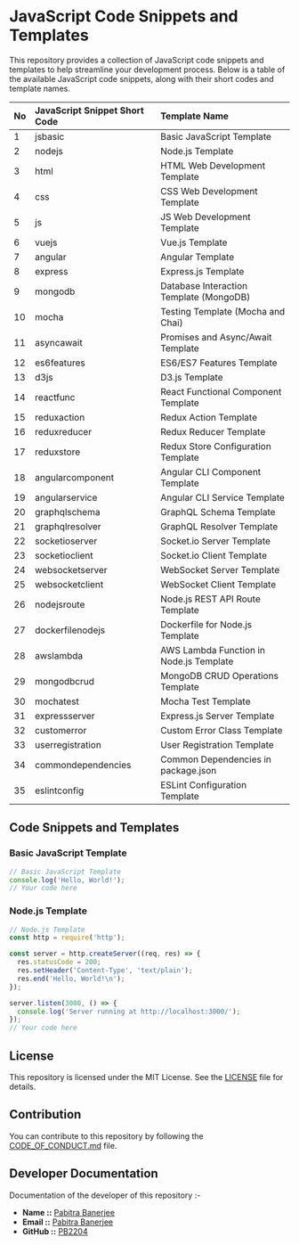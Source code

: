 # JavaScript Code Snippets and Templates

This repository provides a collection of JavaScript code snippets and templates to help streamline your development process. Below is a table of the available JavaScript code snippets, along with their short codes and template names.

| No  | JavaScript Snippet Short Code | Template Name                             |
| :-- | :---------------------------- | :---------------------------------------- |
| 1   | jsbasic                       | Basic JavaScript Template                 |
| 2   | nodejs                        | Node.js Template                          |
| 3   | html                          | HTML Web Development Template             |
| 4   | css                           | CSS Web Development Template              |
| 5   | js                            | JS Web Development Template               |
| 6   | vuejs                         | Vue.js Template                           |
| 7   | angular                       | Angular Template                          |
| 8   | express                       | Express.js Template                       |
| 9   | mongodb                       | Database Interaction Template (MongoDB)   |
| 10  | mocha                         | Testing Template (Mocha and Chai)         |
| 11  | asyncawait                    | Promises and Async/Await Template         |
| 12  | es6features                   | ES6/ES7 Features Template                 |
| 13  | d3js                          | D3.js Template                            |
| 14  | reactfunc                     | React Functional Component Template       |
| 15  | reduxaction                   | Redux Action Template                     |
| 16  | reduxreducer                  | Redux Reducer Template                    |
| 17  | reduxstore                    | Redux Store Configuration Template        |
| 18  | angularcomponent              | Angular CLI Component Template            |
| 19  | angularservice                | Angular CLI Service Template              |
| 20  | graphqlschema                 | GraphQL Schema Template                   |
| 21  | graphqlresolver               | GraphQL Resolver Template                 |
| 22  | socketioserver                | Socket.io Server Template                 |
| 23  | socketioclient                | Socket.io Client Template                 |
| 24  | websocketserver               | WebSocket Server Template                 |
| 25  | websocketclient               | WebSocket Client Template                 |
| 26  | nodejsroute                   | Node.js REST API Route Template           |
| 27  | dockerfilenodejs              | Dockerfile for Node.js Template           |
| 28  | awslambda                     | AWS Lambda Function in Node.js Template   |
| 29  | mongodbcrud                   | MongoDB CRUD Operations Template          |
| 30  | mochatest                     | Mocha Test Template                       |
| 31  | expressserver                 | Express.js Server Template                |
| 32  | customerror                   | Custom Error Class Template               |
| 33  | userregistration              | User Registration Template                |
| 34  | commondependencies            | Common Dependencies in package.json       |
| 35  | eslintconfig                  | ESLint Configuration Template             |

## Code Snippets and Templates

### Basic JavaScript Template

```javascript
// Basic JavaScript Template
console.log('Hello, World!');
// Your code here
```

### Node.js Template

```javascript
// Node.js Template
const http = require('http');

const server = http.createServer((req, res) => {
  res.statusCode = 200;
  res.setHeader('Content-Type', 'text/plain');
  res.end('Hello, World!\n');
});

server.listen(3000, () => {
  console.log('Server running at http://localhost:3000/');
});
// Your code here
```

## License

This repository is licensed under the MIT License. See the [LICENSE](LICENSE) file for details.

## Contribution

You can contribute to this repository by following the [CODE_OF_CONDUCT.md](CODE_OF_CONDUCT.md) file.

## Developer Documentation

Documentation of the developer of this repository :-

- **Name ::** [Pabitra Banerjee](https://pabitrabanerjee.me)
- **Email ::** [Pabitra Banerjee](mailto:rockstarpabitra2204@gmail.com)
- **GitHub ::** [PB2204](https://github.com/PB2204)